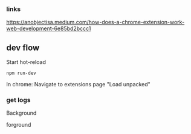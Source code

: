 ### links

https://anobjectisa.medium.com/how-does-a-chrome-extension-work-web-development-6e85bd2bccc1


## dev flow

Start hot-reload
```
npm run-dev
```


In chrome:
    Navigate to extensions page
    "Load unpacked"



### get logs

Background


forground
